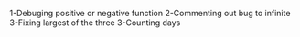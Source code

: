 1-Debuging positive or negative function
2-Commenting out bug to infinite
3-Fixing largest of the three
3-Counting days
